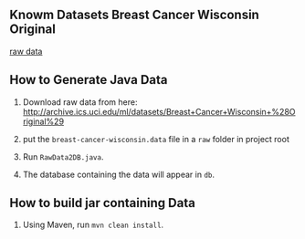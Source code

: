 ## Knowm Datasets Breast Cancer Wisconsin Original

[raw data](http://archive.ics.uci.edu/ml/datasets/Breast+Cancer+Wisconsin+%28Original%29)

## How to Generate Java Data

1. Download raw data from here: http://archive.ics.uci.edu/ml/datasets/Breast+Cancer+Wisconsin+%28Original%29

1. put the `breast-cancer-wisconsin.data` file in a `raw` folder in project root

1. Run `RawData2DB.java`. 

1. The database containing the data will appear in `db`.

## How to build jar containing Data

1. Using Maven, run `mvn clean install`.